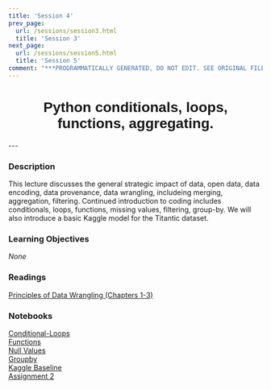 ```yaml
---
title: 'Session 4'
prev_page:
  url: /sessions/session3.html
  title: 'Session 3'
next_page:
  url: /sessions/session5.html
  title: 'Session 5'
comment: "***PROGRAMMATICALLY GENERATED, DO NOT EDIT. SEE ORIGINAL FILES IN /content***"
---
```

<h1  style="font-family:  Verdana,  Geneva,  sans-serif;  text-align:center">Python  conditionals,  loops,  functions,  aggregating.  </h1> 
--- 
 
###  Description 
This  lecture  discusses  the  general  strategic  impact  of  data,  open  data,  data  encoding,  data  provenance,  data  wrangling,  includeing  merging,  aggregation,  filtering.  Continued  introduction  to  coding  includes  conditionals,  loops,  functions,  missing  values,  filtering,  group-by.    We  will  also  introduce  a  basic  Kaggle  model  for  the  Titantic  dataset.   
 
###  Learning  Objectives 
*None* 
 
###  Readings 
[Principles  of  Data  Wrangling  (Chapters  1-3)](http://proquestcombo.safaribooksonline.com.libproxy.rpi.edu/book/databases/business-intelligence/9781491938911) 
 
###  Notebooks 
[Conditional-Loops](https://rpi-data.github.io/course-intro-ml-app/notebooks/08-intro-python-pandas.html)<br>[Functions](https://rpi-data.github.io/course-intro-ml-app/notebooks/08-intro-python-pandas.html)<br>[Null  Values](https://rpi-data.github.io/course-intro-ml-app/notebooks/08-intro-python-pandas.html)<br>[Groupby](https://rpi-data.github.io/course-intro-ml-app/notebooks/08-intro-python-pandas.html)<br>[Kaggle  Baseline](https://rpi-data.github.io/course-intro-ml-app/notebooks/08-intro-python-pandas.html)<br>[Assignment  2](https://rpi-data.github.io/course-intro-ml-app/notebooks/08-intro-python-pandas.html)

